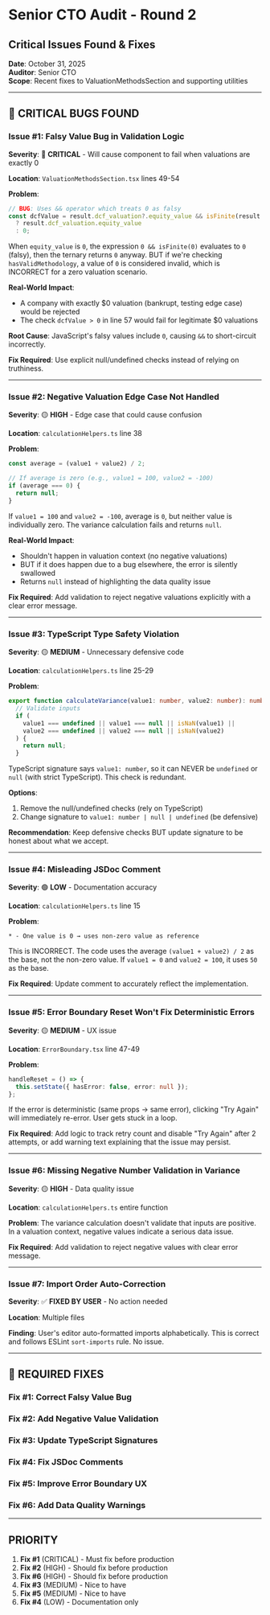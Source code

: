 # Senior CTO Audit - Round 2
## Critical Issues Found & Fixes

**Date**: October 31, 2025  
**Auditor**: Senior CTO  
**Scope**: Recent fixes to ValuationMethodsSection and supporting utilities

---

## 🔴 CRITICAL BUGS FOUND

### Issue #1: Falsy Value Bug in Validation Logic
**Severity**: 🔴 **CRITICAL** - Will cause component to fail when valuations are exactly 0

**Location**: `ValuationMethodsSection.tsx` lines 49-54

**Problem**:
```typescript
// BUG: Uses && operator which treats 0 as falsy
const dcfValue = result.dcf_valuation?.equity_value && isFinite(result.dcf_valuation.equity_value) 
  ? result.dcf_valuation.equity_value 
  : 0;
```

When `equity_value` is `0`, the expression `0 && isFinite(0)` evaluates to `0` (falsy), 
then the ternary returns `0` anyway. BUT if we're checking `hasValidMethodology`, 
a value of `0` is considered invalid, which is INCORRECT for a zero valuation scenario.

**Real-World Impact**:
- A company with exactly $0 valuation (bankrupt, testing edge case) would be rejected
- The check `dcfValue > 0` in line 57 would fail for legitimate $0 valuations

**Root Cause**:
JavaScript's falsy values include `0`, causing `&&` to short-circuit incorrectly.

**Fix Required**:
Use explicit null/undefined checks instead of relying on truthiness.

---

### Issue #2: Negative Valuation Edge Case Not Handled
**Severity**: 🟡 **HIGH** - Edge case that could cause confusion

**Location**: `calculationHelpers.ts` line 38

**Problem**:
```typescript
const average = (value1 + value2) / 2;

// If average is zero (e.g., value1 = 100, value2 = -100)
if (average === 0) {
  return null;
}
```

If `value1 = 100` and `value2 = -100`, average is `0`, but neither value is individually zero.
The variance calculation fails and returns `null`.

**Real-World Impact**:
- Shouldn't happen in valuation context (no negative valuations)
- BUT if it does happen due to a bug elsewhere, the error is silently swallowed
- Returns `null` instead of highlighting the data quality issue

**Fix Required**:
Add validation to reject negative valuations explicitly with a clear error message.

---

### Issue #3: TypeScript Type Safety Violation
**Severity**: 🟡 **MEDIUM** - Unnecessary defensive code

**Location**: `calculationHelpers.ts` line 25-29

**Problem**:
```typescript
export function calculateVariance(value1: number, value2: number): number | null {
  // Validate inputs
  if (
    value1 === undefined || value1 === null || isNaN(value1) ||
    value2 === undefined || value2 === null || isNaN(value2)
  ) {
    return null;
  }
```

TypeScript signature says `value1: number`, so it can NEVER be `undefined` or `null` 
(with strict TypeScript). This check is redundant.

**Options**:
1. Remove the null/undefined checks (rely on TypeScript)
2. Change signature to `value1: number | null | undefined` (be defensive)

**Recommendation**: Keep defensive checks BUT update signature to be honest about what we accept.

---

### Issue #4: Misleading JSDoc Comment
**Severity**: 🟢 **LOW** - Documentation accuracy

**Location**: `calculationHelpers.ts` line 15

**Problem**:
```
* - One value is 0 → uses non-zero value as reference
```

This is INCORRECT. The code uses the average `(value1 + value2) / 2` as the base, 
not the non-zero value. If `value1 = 0` and `value2 = 100`, it uses `50` as the base.

**Fix Required**:
Update comment to accurately reflect the implementation.

---

### Issue #5: Error Boundary Reset Won't Fix Deterministic Errors
**Severity**: 🟡 **MEDIUM** - UX issue

**Location**: `ErrorBoundary.tsx` line 47-49

**Problem**:
```typescript
handleReset = () => {
  this.setState({ hasError: false, error: null });
};
```

If the error is deterministic (same props → same error), clicking "Try Again" 
will immediately re-error. User gets stuck in a loop.

**Fix Required**:
Add logic to track retry count and disable "Try Again" after 2 attempts,
or add warning text explaining that the issue may persist.

---

### Issue #6: Missing Negative Number Validation in Variance
**Severity**: 🟡 **HIGH** - Data quality issue

**Location**: `calculationHelpers.ts` entire function

**Problem**:
The variance calculation doesn't validate that inputs are positive.
In a valuation context, negative values indicate a serious data issue.

**Fix Required**:
Add validation to reject negative values with clear error message.

---

### Issue #7: Import Order Auto-Correction
**Severity**: ✅ **FIXED BY USER** - No action needed

**Location**: Multiple files

**Finding**:
User's editor auto-formatted imports alphabetically. This is correct and follows
ESLint `sort-imports` rule. No issue.

---

## 🔧 REQUIRED FIXES

### Fix #1: Correct Falsy Value Bug
### Fix #2: Add Negative Value Validation  
### Fix #3: Update TypeScript Signatures
### Fix #4: Fix JSDoc Comments
### Fix #5: Improve Error Boundary UX
### Fix #6: Add Data Quality Warnings

---

## PRIORITY

1. **Fix #1** (CRITICAL) - Must fix before production
2. **Fix #2** (HIGH) - Should fix before production
3. **Fix #6** (HIGH) - Should fix before production
4. **Fix #3** (MEDIUM) - Nice to have
5. **Fix #5** (MEDIUM) - Nice to have
6. **Fix #4** (LOW) - Documentation only


